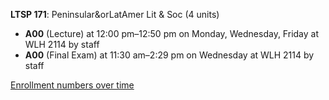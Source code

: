 **LTSP 171**: Peninsular&orLatAmer Lit & Soc (4 units)

- **A00** (Lecture) at 12:00 pm–12:50 pm on Monday, Wednesday, Friday at WLH 2114 by staff
- **A00** (Final Exam) at 11:30 am–2:29 pm on Wednesday at WLH 2114 by staff

[Enrollment numbers over time](./LTSP171.tsv)
